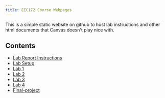```yaml
---
title: EEC172 Course Webpages
---
```


This is a simple static website on github to host lab instructions and other 
html documents that Canvas doesn't play nice with.

## Contents

- [Lab Report Instructions](labs/lab-report.html)
- [Lab Setup](labs/lab-setup.html)
- [Lab 1](labs/lab1.html)
- [Lab 2](labs/lab2.html)
- [Lab 3](labs/lab3.html)
- [Lab 4](labs/lab4.html)
- [Final-project](labs/final-project.html)
<!--->